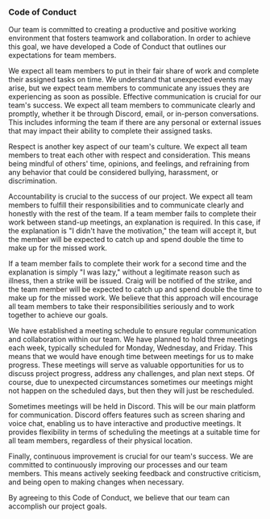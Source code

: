 
### Code of Conduct
Our team is committed to creating a productive and positive working environment that fosters teamwork and
collaboration. In order to achieve this goal, we have developed a Code of Conduct that outlines our expectations for
team members.

We expect all team members to put in their fair share of work and complete their assigned tasks on time.
We understand that unexpected events may arise, but we expect team members to communicate any issues they
are experiencing as soon as possible. Effective communication is crucial for our team's success. We expect all
team members to communicate clearly and promptly, whether it be through Discord, email, or in-person conversations.
This includes informing the team if there are any personal or external issues that may impact their ability to
complete their assigned tasks.

Respect is another key aspect of our team's culture. We expect all team members to treat each other with respect
and consideration. This means being mindful of others' time, opinions, and feelings, and refraining from any behavior
that could be considered bullying, harassment, or discrimination.

Accountability is crucial to the success of our project. We expect all team members to fulfill their responsibilities
and to communicate clearly and honestly with the rest of the team. If a team member fails to complete their work
between stand-up meetings, an explanation is required. In this case, if the explanation is "I didn't have the
motivation," the team will accept it, but the member will be expected to catch up and spend double the time to
make up for the missed work.

If a team member fails to complete their work for a second time and the explanation is simply "I was lazy," without
a legitimate reason such as illness, then a strike will be issued. Craig will be notified of the strike, and the
team member will be expected to catch up and spend double the time to make up for the missed work. We believe that
this approach will encourage all team members to take their responsibilities seriously and to work together to
achieve our goals.

We have established a meeting schedule to ensure regular communication and collaboration within our team. We have
planned to hold three meetings each week, typically scheduled for Monday, Wednesday, and Friday. This means that we
would have enough time between meetings for us to make progress. These meetings will serve as
valuable opportunities for us to discuss project progress, address any challenges, and plan next steps. Of course, due
to unexpected circumstances sometimes our meetings might not happen on the scheduled days, but then they will just be
rescheduled.

Sometimes meetings will be held in Discord. This will be our main platform for communication. Discord
offers features such as screen sharing and voice chat, enabling us to have interactive and productive meetings. It
provides flexibility in terms of scheduling the meetings at a suitable time for all team members, regardless of their
physical location.

Finally, continuous improvement is crucial for our team's success. We are committed to continuously improving
our processes and our team members. This means actively seeking feedback and constructive criticism, and being
open to making changes when necessary.

By agreeing to this Code of Conduct, we believe that our team can accomplish our project goals.
